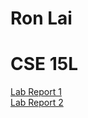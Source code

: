 # Ron Lai
# CSE 15L
[Lab Report 1](https://github.com/RonLai8o/cse15l-lab-reports/lab-report-1-week-2.html)
\
[Lab Report 2](https://github.com/RonLai8o/cse15l-lab-reports/lab-report-2-week-4.html)
